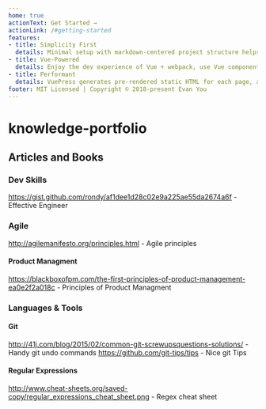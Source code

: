 ```yaml
---
home: true
actionText: Get Started →
actionLink: /#getting-started
features:
- title: Simplicity First
  details: Minimal setup with markdown-centered project structure helps you focus on writing.
- title: Vue-Powered
  details: Enjoy the dev experience of Vue + webpack, use Vue components in markdown, and develop custom themes with Vue.
- title: Performant
  details: VuePress generates pre-rendered static HTML for each page, and runs as an SPA once a page is loaded.
footer: MIT Licensed | Copyright © 2018-present Evan You
---
```

# knowledge-portfolio

## Articles and Books

### Dev Skills

https://gist.github.com/rondy/af1dee1d28c02e9a225ae55da2674a6f - Effective Engineer

### Agile
http://agilemanifesto.org/principles.html - Agile principles

#### Product Managment

https://blackboxofpm.com/the-first-principles-of-product-management-ea0e2f2a018c - Principles of Product Managment

### Languages & Tools

#### Git

http://41j.com/blog/2015/02/common-git-screwupsquestions-solutions/ - Handy git undo commands
https://github.com/git-tips/tips - Nice git Tips


#### Regular Expressions

http://www.cheat-sheets.org/saved-copy/regular_expressions_cheat_sheet.png - Regex cheat sheet
